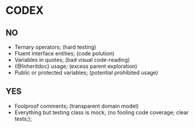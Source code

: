 # CODEX

## NO

- Ternary operators; (hard testing)
- Fluent interface entities; (code polution)
- Variables in quotes; (bad visual code-reading)
- {@Inheritdoc} usage; (excess parent exploration)
- Public or protected variables; (potential prohibited usage)

## YES

- Foolproof comments; (transparent domain model)
- Everything but testing class is mock; (no fooling code coverage; clear tests;);
